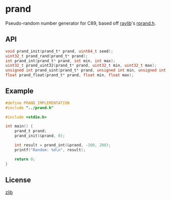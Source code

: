 # prand

Pseudo-random number generator for C89, based off [raylib](https://www.raylib.com/)'s [rprand.h](https://github.com/raysan5/raylib/blob/master/src/external/rprand.h).

## API

``` c
void prand_init(prand_t* prand, uint64_t seed);
uint32_t prand_rand(prand_t* prand);
int prand_int(prand_t* prand, int min, int max);
uint32_t prand_uint32(prand_t* prand, uint32_t min, uint32_t max);
unsigned int prand_uint(prand_t* prand, unsigned int min, unsigned int max);
float prand_float(prand_t* prand, float min, float max);
```

## Example

``` c
#define PRAND_IMPLEMENTATION
#include "../prand.h"

#include <stdio.h>

int main() {
    prand_t prand;
    prand_init(&prand, 0);

    int result = prand_int(&prand, -100, 200);
    printf("Random: %d\n", result);

    return 0;
}
```

## License

[zlib](LICENSE)
